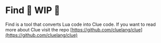 # Find 🚧 WIP 🚧

Find is a tool that converts Lua code into Clue code. If you want to read more about Clue visit the repo [https://github.com/cluelang/clue](https://github.com/cluelang/clue)